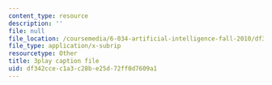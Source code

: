 ```yaml
---
content_type: resource
description: ''
file: null
file_location: /coursemedia/6-034-artificial-intelligence-fall-2010/df342ccec1a3c28be25d72ff0d7609a1_JMrFgnqSS0w.srt
file_type: application/x-subrip
resourcetype: Other
title: 3play caption file
uid: df342cce-c1a3-c28b-e25d-72ff0d7609a1
---
```

